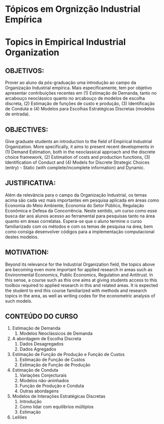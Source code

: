 
# Tópicos em Orgnizção Industrial Empírica

# Topics in Empirical Industrial Organization

## OBJETIVOS:
Prover ao aluno da pós-graduação uma introdução ao campo da Organização Industrial empírica. Mais especificamente, tem por objetivo apresentar contribuições recentes em (1) Estimação de Demanda, tanto no arcabouço neoclássico quanto no arcabouço de modelos de escolha discreta, (2) Estimação de funções de custo e produção, (3) Identificação de Conduta e (4) Modelos para Escolhas Estratégicas Discretas (modelos de entrada).

## OBJECTIVES: 
Give graduate students an introduction to the field of Empirical Industrial Organization. More specifically, it aims to present recent developments in (1) Demand Estimation, both in the neoclassical approach and the discrete choice framework, (2) Estimation of costs and production functions, (3) Identification of Conduct and (4) Models for Discrete Strategic Choices (entry) - Static (with complete/incomplete information) and Dynamic.

## JUSTIFICATIVA:

Além da relevância para o campo da Organização Industrial, os temas acima são cada vez mais importantes em pesquisa aplicada em áreas como Economia do Meio Ambiente, Economia do Setor Público, Regulação Econômica e Defesa da Concorrência. Neste sentido, um curso como esse busca dar aos alunos acesso ao ferramental para pesquisas tanto na área quanto em áreas correlatas. Espera-se que o aluno termine o curso familiarizado com os métodos e com os temas de pesquisa na área, bem como consiga desenvolver códigos para a implementação computacional destes modelos.

## MOTIVATION:
Beyond its relevance for the Industrial Organization field, the topics above are becoming even more important for applied research in areas such as Environmental Economics, Public Economics, Regulation and Antitrust. In this sense, a course such as this one aims at giving students access to this toolbox required to applied research in this and related areas. It is expected the student to end this course familiarized with methods and research topics in the area, as well as writing codes for the econometric analysis of such models.

## CONTEÚDO DO CURSO

1.	Estimação de Demanda
	1.	Modelos Neoclássicos de Demanda
1.	A abordagem de Escolha Discreta
	1.	Dados Desagregados
	1.	Dados Agregados
1.	Estimação de Função de Produção e Função de Custos
	1.	Estimação de Função de Custos
	1.	Estimação de Função de Produção
1.	Estimação de Conduta
	1.	Variações Conjecturais
	1.	Modelos não-aninhados
	1.	Função de Produção e Conduta
	1.	Outras abordagens
1.	Modelos de Interações Estratégicas Discretas
	1.	Introdução
	1.	Como lidar com equilíbrios múltiplos
	1.	Estimação
1.	Leilões
